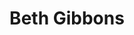 ---
title: "Beth Gibbons"
summary: "Beth Gibbons is an English singer and songwriter. She is the singer and lyricist for the band Portishead, which has released three albums. She released an album with Rustin Man, Out of Season, in 2002, followed by an album with the Polish National Radio Symphony Orchestra in 2019."
image: "beth-gibbons.jpg"
apple_music_artist_url: "https://music.apple.com/gb/artist/beth-gibbons/1978863"
wikipedia_url: "https://en.wikipedia.org/wiki/Beth_Gibbons"
---